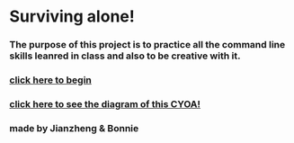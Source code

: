 # Surviving alone! 
### The purpose of this project is to practice all the command line skills leanred in class and also to be creative with it.
### [click here to begin](storage/surviving.md) 
### [click here to see the diagram of this CYOA!](https://docs.google.com/drawings/d/15uLh23dPFDWbIgFdUWY_tdSa9iu3kz0zVtXJsPm-rDM/edit)
### made by Jianzheng & Bonnie
